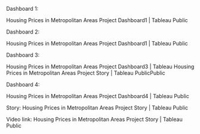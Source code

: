 Dashboard 1:

Housing Prices in Metropolitan Areas Project Dashboard1 | Tableau Public


Dashboard 2:

Housing Prices in Metropolitan Areas Project Dashboard1 | Tableau Public


Dashboard 3:

Housing Prices in Metropolitan Areas Project Dashboard3 | Tableau Housing Prices in Metropolitan Areas Project Story | Tableau PublicPublic


Dashboard 4:

Housing Prices in Metropolitan Areas Project Dashboard4 | Tableau Public


Story:
Housing Prices in Metropolitan Areas Project Story | Tableau Public


Video link:
Housing Prices in Metropolitan Areas Project Story | Tableau Public


